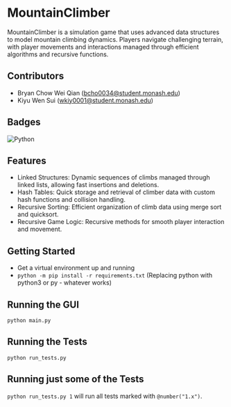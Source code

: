 # MountainClimber

MountainClimber is a simulation game that uses advanced data structures to model mountain climbing dynamics. Players navigate challenging terrain, with player movements and interactions managed through efficient algorithms and recursive functions.


## Contributors

- Bryan Chow Wei Qian (bcho0034@student.monash.edu)
- Kiyu Wen Sui (wkiy0001@student.monash.edu)


## Badges

![Python](https://img.shields.io/badge/python-3670A0?style=for-the-badge&logo=python&logoColor=ffdd54)


## Features

* Linked Structures: Dynamic sequences of climbs managed through linked lists, allowing fast insertions and deletions.
* Hash Tables: Quick storage and retrieval of climber data with custom hash functions and collision handling.
* Recursive Sorting: Efficient organization of climb data using merge sort and quicksort.
* Recursive Game Logic: Recursive methods for smooth player interaction and movement.


## Getting Started

* Get a virtual environment up and running
* `python -m pip install -r requirements.txt` (Replacing python with python3 or py - whatever works)

## Running the GUI

`python main.py`

## Running the Tests

`python run_tests.py`

## Running just some of the Tests

`python run_tests.py 1` will run all tests marked with `@number("1.x")`.
